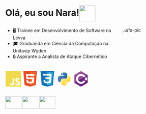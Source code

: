 # Olá, eu sou Nara!<img align="center" height="50" width="50" src="https://i.pinimg.com/originals/34/53/cc/3453cc388407589b0f9d9645511a0d5e.gif">

 <img align="right" alt="Rafa-pic" height="150" width="150" style="border-radius:50px;" src="https://user-images.githubusercontent.com/89475607/229184886-a7e679ec-4eb4-4fa5-9289-1633740c4b13.png">
 
- 🖥️ Trainee em Desenvolvimento de Software na Levva
- 🎓 Graduanda em Ciência da Computação na Unifavip Wyden 
- 🔒 Aspirante a Analista de Ataque Cibernético 
<b>


<div style="display: inline_block"><br>
  <img align="center" alt="Rafa-Js" height="50" width="50" src="https://raw.githubusercontent.com/devicons/devicon/master/icons/javascript/javascript-plain.svg">
  <img align="center" alt="Rafa-HTML" height="50" width="50" src="https://raw.githubusercontent.com/devicons/devicon/master/icons/html5/html5-original.svg">
  <img align="center" alt="Rafa-CSS" height="50" width="50" src="https://raw.githubusercontent.com/devicons/devicon/master/icons/css3/css3-original.svg">
  <img align="center" alt="Rafa-Python" height="50" width="50" src="https://raw.githubusercontent.com/devicons/devicon/master/icons/python/python-original.svg">
  <img align="center" alt="Rafa-Csharp" height="50" width="50" src="https://raw.githubusercontent.com/devicons/devicon/master/icons/csharp/csharp-original.svg">
  
</div>

  ##

<div>
<a href="https://www.instagram.com/umahackerdobem/" target="_blank"> <img align="center" height="40" width="50" src="https://raw.githubusercontent.com/maurodesouza/profile-readme-generator/master/src/assets/icons/social/instagram/default.svg" target="_blank"></a>
  <a href="mailto:umahackerdobem@gmail.com"><img align="center" height="40" width="50" src="https://user-images.githubusercontent.com/5141132/50740364-7ea80880-1217-11e9-8faf-2348e31beedd.png" target="_blank"></a>
  <a href="https://www.linkedin.com/in/umahackerdobem/" target="_blank"> <img align="center" height="40" width="50" src="https://raw.githubusercontent.com/maurodesouza/profile-readme-generator/master/src/assets/icons/social/linkedin/default.svg" target="_blank"></a> 
  
</div>
